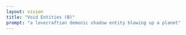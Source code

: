 ```yaml
---
layout: vision
title: "Void Entities (B)"
prompt: "a lovecraftian demonic shadow entity blowing up a planet"
---
```

